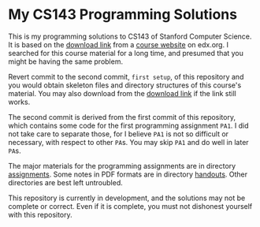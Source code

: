 # My CS143 Programming Solutions

This is my programming solutions to CS143 of Stanford Computer Science. It is based on the [download link](https://courses.edx.org/asset-v1:StanfordOnline+SOE.YCSCS1+1T2020+type@asset+block@student-dist.tar.gz) from a [course website](https://courses.edx.org/courses/course-v1:StanfordOnline+SOE.YCSCS1+2T2020/course/) on edx.org. I searched for this course material for a long time, and presumed that you might be having the same problem.

Revert commit to the second commit, `first setup`, of this repository and you would obtain skeleton files and directory structures of this course's material. You may also download from the [download link](https://courses.edx.org/asset-v1:StanfordOnline+SOE.YCSCS1+1T2020+type@asset+block@student-dist.tar.gz) if the link still works.

The second commit is derived from the first commit of this repository, which contains some code for the first programming assignment `PA1`. I did not take care to separate those, for I believe `PA1` is not so difficult or necessary, with respect to other `PA`s. You may skip `PA1` and do well in later `PA`s.

The major materials for the programming assignments are in directory [assignments](./assignments/). Some notes in PDF formats are in directory [handouts](./handouts/). Other directories are best left untroubled.

This repository is currently in development, and the solutions may not be complete or correct. Even if it is complete, you must not dishonest yourself with this repository.
